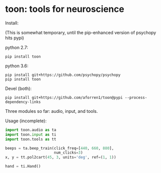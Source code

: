 toon: tools for neuroscience
============================

Install:

(This is somewhat temporary, until the pip-enhanced version of psychopy hits pypi)

python 2.7:
```shell
pip install toon
```

python 3.6:
```shell
pip install git+https://github.com/psychopy/psychopy
pip install toon
```

Devel (both):
```shell
pip install git+https://github.com/aforren1/toon@pypi --process-dependency-links
```

Three modules so far: audio, input, and tools.

Usage (incomplete):

```python
import toon.audio as ta
import toon.input as ti
import toon.tools as tt

beeps = ta.beep_train(click_freq=[440, 660, 880],
                      num_clicks=3)
x, y = tt.pol2cart(45, 3, units='deg', ref=(1, 1))

hand = ti.Hand()
```
